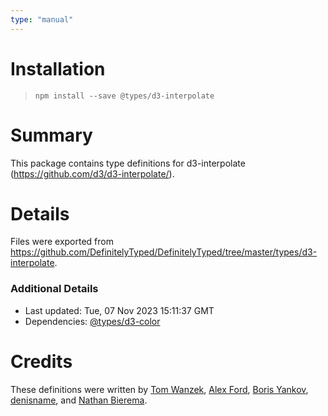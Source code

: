 ```yaml
---
type: "manual"
---
```


# Installation
> `npm install --save @types/d3-interpolate`

# Summary
This package contains type definitions for d3-interpolate (https://github.com/d3/d3-interpolate/).

# Details
Files were exported from https://github.com/DefinitelyTyped/DefinitelyTyped/tree/master/types/d3-interpolate.

### Additional Details
 * Last updated: Tue, 07 Nov 2023 15:11:37 GMT
 * Dependencies: [@types/d3-color](https://npmjs.com/package/@types/d3-color)

# Credits
These definitions were written by [Tom Wanzek](https://github.com/tomwanzek), [Alex Ford](https://github.com/gustavderdrache), [Boris Yankov](https://github.com/borisyankov), [denisname](https://github.com/denisname), and [Nathan Bierema](https://github.com/Methuselah96).
